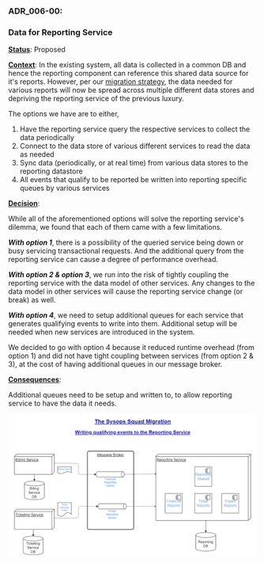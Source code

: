### **ADR_006-00**:

### Data for Reporting Service

**<u>Status</u>**:	Proposed

**<u>Context</u>**: In the existing system, all data is collected in a common DB and hence the reporting component can reference this shared data source for it's reports. However, per our [migration strategy](adr_003-00_MigrationStrategy.md), the data needed for various reports will now be spread across multiple different data stores and depriving the reporting service of the previous luxury.

The options we have are to either,

1. Have the reporting service query the respective services to collect the data periodically
2. Connect to the data store of various different services to read the data as needed
3. Sync data (periodically, or at real time) from various data stores to the reporting datastore
4. All events that qualify to be reported be written into reporting specific queues by various services

**<u>Decision</u>**:

While all of the aforementioned options will solve the reporting service's dilemma, we found that each of them came with a few limitations.

***With option 1***, there is a possibility of the queried service being down or busy servicing transactional requests. And the additional query from the reporting service can cause a degree of performance overhead.

***With option 2 & option 3***, we run into the risk of tightly coupling the reporting service with the data model of other services. Any changes to the data model in other services will cause the reporting service change (or break) as well.

***With option 4***, we need to setup additional queues for each service that generates qualifying events to write into them. Additional setup will be needed when new services are introduced in the system.

We decided to go with option 4 because it reduced runtime overhead (from option 1) and did not have tight coupling between services (from option 2 & 3), at the cost of having additional queues in our message broker.

**<u>Consequences</u>**:

Additional queues need to be setup and written to, to allow reporting service to have the data it needs.

![](../imgs/TSS_Reporting_Service.png)

